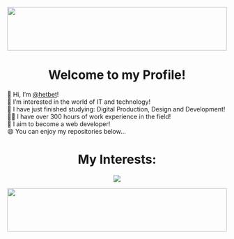 <!-- Separator -->
<p align="center">
  <img src="https://github.com/hetbet/hetbet/blob/main/bannerblock.jfif?raw=true" width="100%" height="100px"/>
</p>

<!-- Profile -->
<h1 align="center">Welcome to my Profile!</h1>
  👋 Hi, I’m <a href="https://github.com/hetbet">@hetbet</a>!<br />
  👀 I’m interested in the world of IT and technology!<br />
  📖 I have just finished studying: Digital Production, Design and Development!<br />
  👷‍♂️ I have over 300 hours of work experience in the field!<br />
  🚧 I aim to become a web developer!<br />
  😄 You can enjoy my repositories below...

<!-- Languages -->
<h1 align="center">My Interests:</h1>
<p align="center">
  <img src="https://skillicons.dev/icons?i=html,css,js,php,python,mysql,cs,github,tailwind" />
</p>

<!-- Separator -->
<p align="center">
  <img src="https://github.com/hetbet/hetbet/blob/main/bannerblock.jfif?raw=true" width="100%" height="100px"/>
</p>
